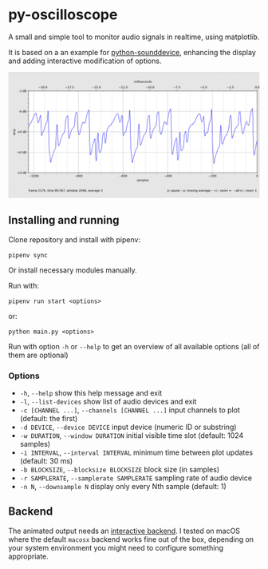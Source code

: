 # py-oscilloscope

A small and simple tool to monitor audio signals in realtime, using matplotlib.

It is based on a an example for [python-sounddevice](https://github.com/spatialaudio/python-sounddevice/blob/0.4.7/examples/plot_input.py), enhancing the display and adding interactive modification of options.  

![Screenshot of oscilloscope with waveform](doc/images/oscilloscope-screenshot1.png)

## Installing and running

Clone repository and install with pipenv:
```
pipenv sync
```

Or install necessary modules manually.

Run with:
```
pipenv run start <options>
```

or:
```
python main.py <options>
```

Run with option `-h` or `--help` to get an overview of all available options (all of them are optional)

### Options

- `-h`, `--help` show this help message and exit
- `-l`, `--list-devices` show list of audio devices and exit
- `-c [CHANNEL ...]`, `--channels [CHANNEL ...]` input channels to plot (default: the first)
- `-d DEVICE`, `--device DEVICE` input device (numeric ID or substring)
- `-w DURATION`, `--window DURATION` initial visible time slot (default: 1024 samples)
- `-i INTERVAL`, `--interval INTERVAL` minimum time between plot updates (default: 30 ms)
- `-b BLOCKSIZE`, `--blocksize BLOCKSIZE` block size (in samples)
- `-r SAMPLERATE`, `--samplerate SAMPLERATE` sampling rate of audio device
- `-n N`, `--downsample N`  display only every Nth sample (default: 1)


## Backend

The animated output needs an [interactive backend](https://matplotlib.org/stable/users/explain/figure/backends.html). I tested on macOS where the default `macosx` backend works fine out of the box, depending on your system environment you might need to configure something appropriate. 

